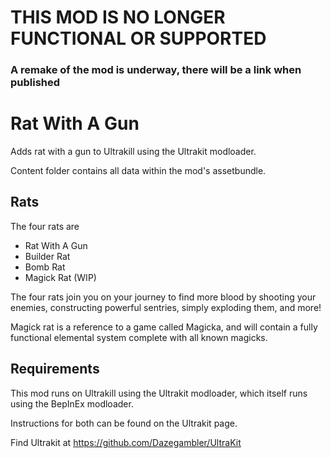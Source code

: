 # THIS MOD IS NO LONGER FUNCTIONAL OR SUPPORTED
### A remake of the mod is underway, there will be a link when published

# Rat With A Gun
Adds rat with a gun to Ultrakill using the Ultrakit modloader.

Content folder contains all data within the mod's assetbundle.

## Rats
The four rats are
- Rat With A Gun
- Builder Rat
- Bomb Rat
- Magick Rat (WIP)

The four rats join you on your journey to find more blood by shooting your enemies, constructing powerful sentries, simply exploding them, and more!

Magick rat is a reference to a game called Magicka, and will contain a fully functional elemental system complete with all known magicks.

## Requirements
This mod runs on Ultrakill using the Ultrakit modloader, which itself runs using the BepInEx modloader.

Instructions for both can be found on the Ultrakit page.

Find Ultrakit at https://github.com/Dazegambler/UltraKit
